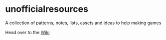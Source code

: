 # unofficialresources
A collection of patterns, notes, lists, assets and ideas to help making games

Head over to the [Wiki](https://github.com/gerolds/unofficialresources/wiki)
